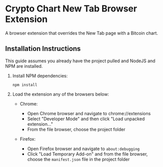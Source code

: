 # Crypto Chart New Tab Browser Extension

A browser extension that overrides the New Tab page with a Bitcoin chart.

## Installation Instructions

This guide assumes you already have the project pulled and NodeJS and NPM are installed.

1. Install NPM dependencies:
    ```
    npm install
    ```

2. Load the extension any of the browsers below:

    - Chrome:
        - Open Chrome browser and navigate to chrome://extensions
        - Select "Developer Mode" and then click "Load unpacked extension..."
        - From the file browser, choose the project folder

    - Firefox:
        - Open Firefox browser and navigate to `about:debugging`
        - Click "Load Temporary Add-on" and from the file browser, choose the `manifest.json` file in the project folder
